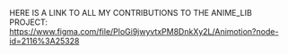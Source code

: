 HERE IS A LINK TO ALL MY CONTRIBUTIONS TO THE ANIME_LIB PROJECT: 
https://www.figma.com/file/PloGi9jwyvtxPM8DnkXy2L/Animotion?node-id=2116%3A25328
